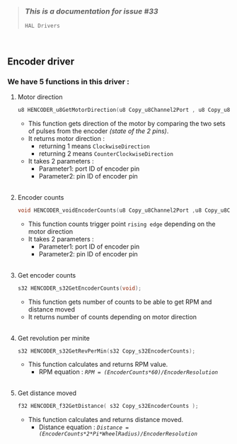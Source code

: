 > ### ***This is a documentation for issue #33***    
> `HAL Drivers`  
<br>

## Encoder driver
### We have 5 functions in this driver :
1. Motor direction
   ```C
   u8 HENCODER_u8GetMotorDirection(u8 Copy_u8Channel2Port , u8 Copy_u8Channel2Pin);
   ```
	- This function gets direction of the motor by comparing the two sets of pulses from the encoder *(state of the 2 pins)*.
	- It returns motor direction :
		- returning 1 means `ClockwiseDirection`
		- returning 2 means `CounterClockwiseDirection`
	- It takes 2 parameters :
		- Parameter1: port ID of encoder pin 
		- Parameter2: pin ID of encoder pin 

   <br>
2. Encoder counts 
   ```C
   void HENCODER_voidEncoderCounts(u8 Copy_u8Channel2Port ,u8 Copy_u8Channel2Pin);
   ```
	- This function counts trigger point `rising edge` depending on the motor direction
	- It takes 2 parameters :
		- Parameter1: port ID of encoder pin 
		- Parameter2: pin ID of encoder pin 
   <br>
3. Get encoder counts 
   ```C
   s32 HENCODER_s32GetEncoderCounts(void);
   ```
	- This function gets number of counts to be able to get RPM and distance moved
	- It returns number of counts depending on motor direction
   <br>
4. Get revolution per minite 
   ```C
   s32 HENCODER_s32GetRevPerMin(s32 Copy_s32EncoderCounts);
   ```
	- This function calculates and returns RPM value.  
		- RPM equation : *`RPM = (EncoderCounts*60)/EncoderResolution`*	
   <br>   
5. Get distance moved 
   ```C
   f32 HENCODER_f32GetDistance( s32 Copy_s32EncoderCounts );
   ```
	- This function calculates and returns distance moved. 
		- Distance equation : *`Distance = (EncoderCounts*2*Pi*WheelRadius)/EncoderResolution`*

